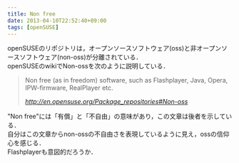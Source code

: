 ```yaml
---
title: Non free
date: 2013-04-10T22:52:40+09:00
tags: [openSUSE]
---
```


openSUSEのリポジトリは，オープンソースソフトウェア\(oss\)と非オープンソースソフトウェア\(non\-oss\)が分離されている．  
openSUSEのwikiでNon\-ossを次のように説明している．

> Non free \(as in freedom\) software, such as Flashplayer, Java, Opera, IPW\-firmware, RealPlayer etc\.
> 
> <cite>[http://en\.opensuse\.org/Package\_repositories\#Non\-oss](http://en.opensuse.org/Package_repositories#Non-oss)</cite>

"Non free"には「有償」と「不自由」の意味があり，この文章は後者を示している．  
自分はこの文章からnon\-ossの不自由さを表現しているように見え，ossの信仰心を感じる．  
Flashplayerも意図的だろうか．

